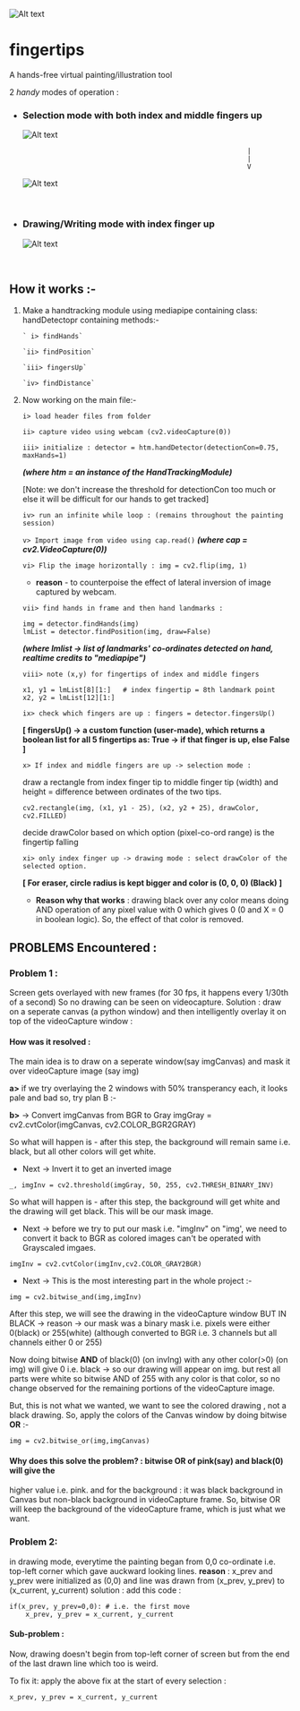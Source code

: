 ![Alt text](logo.jpg)

# fingertips

A hands-free virtual painting/illustration tool

2 _handy_ modes of operation :

- ### Selection mode with both index and middle fingers up

  ![Alt text](live_run/2.png)

                                                              |
                                                              |
                                                              V

  ![Alt text](live_run/3.png)

&nbsp;

- ### Drawing/Writing mode with index finger up

  ![Alt text](live_run/4.png)

&nbsp;

## How it works :-

1.  Make a handtracking module using mediapipe
    containing class: handDetectopr
    containing methods:-

        ` i> findHands`

        `ii> findPosition`

        `iii> fingersUp`

        `iv> findDistance`

2.  Now working on the main file:-

    `i> load header files from folder`

    `ii> capture video using webcam (cv2.videoCapture(0))`

    `iii> initialize : detector = htm.handDetector(detectionCon=0.75, maxHands=1)`

    **_(where htm = an instance of the HandTrackingModule)_**

    [Note: we don't increase the threshold for detectionCon too much or else it will be difficult for our hands to get tracked]

    `iv> run an infinite while loop : (remains throughout the painting session)`

    `v> Import image from video using cap.read()` **_(where cap = cv2.VideoCapture(0))_**

    `vi> Flip the image horizontally : img = cv2.flip(img, 1)`

    - **reason** - to counterpoise the effect of lateral inversion of image captured by webcam.

    `vii> find hands in frame and then hand landmarks :`

    ```
    img = detector.findHands(img)
    lmList = detector.findPosition(img, draw=False)
    ```

    **_(where lmlist -> list of landmarks' co-ordinates detected on hand, realtime credits to "mediapipe")_**

    `viii> note (x,y) for fingertips of index and middle fingers`

    ```
    x1, y1 = lmList[8][1:]   # index fingertip = 8th landmark point
    x2, y2 = lmList[12][1:]
    ```

    `ix> check which fingers are up : fingers = detector.fingersUp()`

    **[ fingersUp() -> a custom function (user-made), which returns a boolean list for all 5 fingertips as:
    True -> if that finger is up, else False ]**

    `x> If index and middle fingers are up -> selection mode :`

    draw a rectangle from index finger tip to middle finger tip (width)
    and height = difference between ordinates of the two tips.

    ```
    cv2.rectangle(img, (x1, y1 - 25), (x2, y2 + 25), drawColor, cv2.FILLED)
    ```

    decide drawColor based on which option (pixel-co-ord range) is the fingertip falling

    `xi> only index finger up -> drawing mode : select drawColor of the selected option.`

    **[ For eraser, circle radius is kept bigger and color is (0, 0, 0) (Black) ]**

    - **Reason why that works** : drawing black over any color means doing AND operation of any pixel value with 0 which gives 0 (0 and X = 0 in boolean logic). So, the effect of that color is removed.

## PROBLEMS Encountered :

### Problem 1 :

Screen gets overlayed with new frames (for 30 fps, it happens every 1/30th of a second)
So no drawing can be seen on videocapture.
Solution : draw on a seperate canvas (a python window)
and then intelligently overlay it on top of the videoCapture window :

#### How was it resolved :

The main idea is to draw on a seperate window(say imgCanvas) and mask it over
videoCapture image (say img)

**a>** if we try overlaying the 2 windows with
50% transperancy each, it looks pale and bad
so, try plan B :-

**b>** -> Convert imgCanvas from BGR to Gray
imgGray = cv2.cvtColor(imgCanvas, cv2.COLOR_BGR2GRAY)

So what will happen is - after this step, the background will remain
same i.e. black, but all other colors will get white.

- Next -> Invert it to get an inverted image

```
_, imgInv = cv2.threshold(imgGray, 50, 255, cv2.THRESH_BINARY_INV)
```

So what will happen is - after this step, the background will get white
and the drawing will get black. This will be our mask image.

- Next -> before we try to put our mask i.e. "imgInv" on "img', we
  need to convert it back to BGR as colored images can't be operated with Grayscaled imgaes.

```
imgInv = cv2.cvtColor(imgInv,cv2.COLOR_GRAY2BGR)
```

- Next -> This is the most interesting part in the whole project :-

```
img = cv2.bitwise_and(img,imgInv)
```

After this step, we will see the drawing in the videoCapture window
BUT IN BLACK -> reason -> our mask was a binary mask
i.e. pixels were either 0(black) or 255(white) (although converted to BGR i.e. 3 channels
but all channels either 0 or 255)

Now doing bitwise **AND** of black(0) (on invIng) with any other color(>0) (on img)
will give 0 i.e. black -> so our drawing will appear on img.
but rest all parts were white so bitwise AND of 255 with any color is that color,
so no change observed for the remaining portions of the videoCapture image.

But, this is not what we wanted, we want to see the colored drawing , not a black drawing.
So, apply the colors of the Canvas window by doing bitwise **OR** :-

```
img = cv2.bitwise_or(img,imgCanvas)
```

#### Why does this solve the problem? : bitwise OR of pink(say) and black(0) will give the

higher value i.e. pink.
and for the background : it was black background in Canvas but non-black background in
videoCapture frame. So, bitwise OR will keep the background of the videoCapture frame,
which is just what we want.

### Problem 2:

in drawing mode, everytime the painting began from 0,0 co-ordinate i.e. top-left corner
which gave auckward looking lines.
**reason** : x_prev and y_prev were initialized as (0,0) and line was drawn
from (x_prev, y_prev) to (x_current, y_current)
solution : add this code :

```
if(x_prev, y_prev=0,0): # i.e. the first move
	x_prev, y_prev = x_current, y_current
```

#### Sub-problem :

Now, drawing doesn't begin from top-left corner of screen but from the
end of the last drawn line which too is weird.

To fix it: apply the above fix at the start of every selection :

```
x_prev, y_prev = x_current, y_current
```
